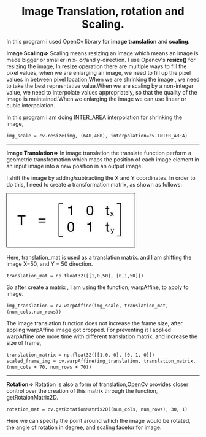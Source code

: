<center><h1>Image Translation, rotation and Scaling.</h1></center>

In this program i used OpenCv library for **image translation** and **scaling**.

**Image Scaling=>** Scaling means resizing an image which means an image is made bigger or smaller in x- or/and  y-direction. I use Opencv's **resize()** for resizing the image, In resize operation there are multiple ways to fill the pixel values, when we are enlarging an image, we need to fill up the pixel values in between pixel location,When we are shrinking the image , we need to take the best represntative value.When we are scaling by a non-integer value, we need to interpolate values appropriately, so that the
quality of the image is maintained.When we enlarging the image we can use linear or cubic interpolation.

In this program i am doing INTER_AREA interpolation for shrinking the image,

```
img_scale = cv.resize(img, (640,480), interpolation=cv.INTER_AREA)
```
---

**Image Translation=>** In image translation the translate function perform a geometric transfromation which maps the position of each image element in an input image into a new position in an output image.



I shift the image by adding/subtracting the X and Y coordinates. In order to do this, I need to create a transformation matrix, as shown as
follows:

![Translate](../../images/Translate.jpg)

Here, translation_mat is used as a translation matrix. and I am shifting the image X=50, and Y = 50 direction.

```
translation_mat = np.float32([[1,0,50], [0,1,50]])
```
So after create a matrix , I am using the function, warpAffine, to apply to image.

```
img_translation = cv.warpAffine(img_scale, translation_mat, (num_cols,num_rows))
```
 The image translation function does not increase the frame size, after appling warpAffine image got cropped. For preventing it I applied warpAffine one more time with different translation matrix, and increase the size of frame,

 ```
 translation_matrix = np.float32([[1,0, 0], [0, 1, 0]])
scaled_frame_img = cv.warpAffine(img_translation, translation_matrix, (num_cols + 70, num_rows + 70))
 ```
 ---

**Rotation=>** Rotation is also a form of translation,OpenCv provides closer control over the creation of this matrix through the function, getRotaionMatrix2D.

```
rotation_mat = cv.getRotationMatrix2D((num_cols, num_rows), 30, 1) 
```
Here we can specify the point around which the image would be rotated, the angle of rotation in degree, and scaling facetor for image.

